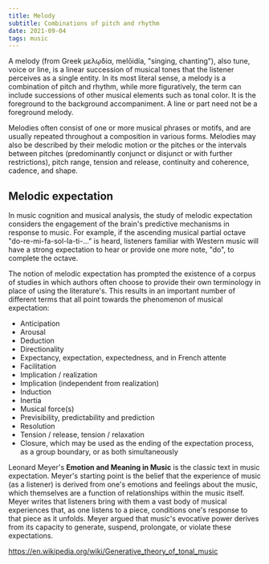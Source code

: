 ```yaml
---
title: Melody
subtitle: Combinations of pitch and rhythm
date: 2021-09-04
tags: music
---
```


A melody (from Greek μελῳδία, melōidía, "singing, chanting"), also tune, voice or line, is a linear succession of musical tones that the listener perceives as a single entity. In its most literal sense, a melody is a combination of pitch and rhythm, while more figuratively, the term can include successions of other musical elements such as tonal color. It is the foreground to the background accompaniment. A line or part need not be a foreground melody.

Melodies often consist of one or more musical phrases or motifs, and are usually repeated throughout a composition in various forms. Melodies may also be described by their melodic motion or the pitches or the intervals between pitches (predominantly conjunct or disjunct or with further restrictions), pitch range, tension and release, continuity and coherence, cadence, and shape. 

## Melodic expectation

In music cognition and musical analysis, the study of melodic expectation considers the engagement of the brain's predictive mechanisms in response to music. For example, if the ascending musical partial octave "do-re-mi-fa-sol-la-ti-..." is heard, listeners familiar with Western music will have a strong expectation to hear or provide one more note, "do", to complete the octave. 

The notion of melodic expectation has prompted the existence of a corpus of studies in which authors often choose to provide their own terminology in place of using the literature's. This results in an important number of different terms that all point towards the phenomenon of musical expectation:

- Anticipation
- Arousal
- Deduction
- Directionality
- Expectancy, expectation, expectedness, and in French attente
- Facilitation
- Implication / realization
- Implication (independent from realization)
- Induction
- Inertia
- Musical force(s)
- Previsibility, predictability and prediction
-  Resolution
- Tension / release, tension / relaxation
- Closure, which may be used as the ending of the expectation process, as a group boundary, or as both simultaneously

Leonard Meyer's **Emotion and Meaning in Music** is the classic text in music expectation. Meyer's starting point is the belief that the experience of music (as a listener) is derived from one's emotions and feelings about the music, which themselves are a function of relationships within the music itself. Meyer writes that listeners bring with them a vast body of musical experiences that, as one listens to a piece, conditions one's response to that piece as it unfolds. Meyer argued that music's evocative power derives from its capacity to generate, suspend, prolongate, or violate these expectations. 

https://en.wikipedia.org/wiki/Generative_theory_of_tonal_music
